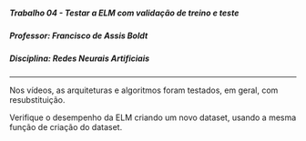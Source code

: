 ##### Trabalho 04 - Testar a ELM com validação de treino e teste
##### Professor: Francisco de Assis Boldt
##### Disciplina: Redes Neurais Artificiais

------

Nos vídeos, as arquiteturas e algoritmos foram testados, em geral, com resubstituição.

Verifique o desempenho da ELM criando um novo dataset, usando a mesma função de criação do dataset.

